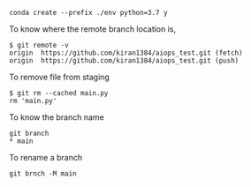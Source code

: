 ```
conda create --prefix ./env python=3.7 y
```

To know where the remote branch location is,
```
$ git remote -v
origin  https://github.com/kiran1384/aiops_test.git (fetch)
origin  https://github.com/kiran1384/aiops_test.git (push) 
```
To remove file from staging
```
$ git rm --cached main.py
rm 'main.py'
```
To know the branch name
```
git branch
* main
```

To rename a branch
```
git brnch -M main
```